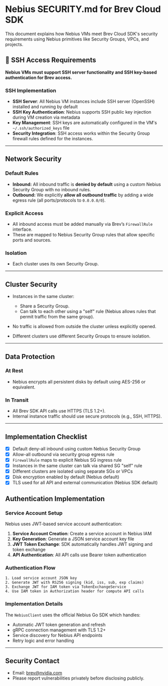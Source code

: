 # Nebius SECURITY.md for Brev Cloud SDK

This document explains how Nebius VMs meet Brev Cloud SDK's security requirements using Nebius primitives like Security Groups, VPCs, and projects.

## 🔑 SSH Access Requirements

**Nebius VMs must support SSH server functionality and SSH key-based authentication for Brev access.**

### SSH Implementation
- **SSH Server**: All Nebius VM instances include SSH server (OpenSSH) installed and running by default
- **SSH Key Authentication**: Nebius supports SSH public key injection during VM creation via metadata
- **Key Management**: SSH keys are automatically configured in the VM's `~/.ssh/authorized_keys` file
- **Security Integration**: SSH access works within the Security Group firewall rules defined for the instances.

---

## Network Security

### Default Rules

* **Inbound:** All inbound traffic is **denied by default** using a custom Nebius Security Group with no inbound rules.
* **Outbound:** We explicitly **allow all outbound traffic** by adding a wide egress rule (all ports/protocols to `0.0.0.0/0`).

### Explicit Access

* All inbound access must be added manually via Brev’s `FirewallRule` interface.
* These are mapped to Nebius Security Group rules that allow specific ports and sources.

### Isolation

* Each cluster uses its own Security Group.

---

## Cluster Security

* Instances in the same cluster:

  * Share a Security Group.
  * Can talk to each other using a "self" rule (Nebius allows rules that permit traffic from the same group).
* No traffic is allowed from outside the cluster unless explicitly opened.
* Different clusters use different Security Groups to ensure isolation.

---

## Data Protection

### At Rest

* Nebius encrypts all persistent disks by default using AES-256 or equivalent.

### In Transit

* All Brev SDK API calls use HTTPS (TLS 1.2+).
* Internal instance traffic should use secure protocols (e.g., SSH, HTTPS).

---

## Implementation Checklist

* [x] Default deny-all inbound using custom Nebius Security Group
* [x] Allow-all outbound via security group egress rule
* [x] `FirewallRule` maps to explicit Nebius SG ingress rule
* [x] Instances in the same cluster can talk via shared SG "self" rule
* [x] Different clusters are isolated using separate SGs or VPCs
* [x] Disk encryption enabled by default (Nebius default)
* [x] TLS used for all API and external communication (Nebius SDK default)

## Authentication Implementation

### Service Account Setup

Nebius uses JWT-based service account authentication:

1. **Service Account Creation**: Create a service account in Nebius IAM
2. **Key Generation**: Generate a JSON service account key file
3. **JWT Token Exchange**: SDK automatically handles JWT signing and token exchange
4. **API Authentication**: All API calls use Bearer token authentication

### Authentication Flow

```
1. Load service account JSON key
2. Generate JWT with RS256 signing (kid, iss, sub, exp claims)
3. Exchange JWT for IAM token via TokenExchangeService
4. Use IAM token in Authorization header for compute API calls
```

### Implementation Details

The `NebiusClient` uses the official Nebius Go SDK which handles:
- Automatic JWT token generation and refresh
- gRPC connection management with TLS 1.2+
- Service discovery for Nebius API endpoints
- Retry logic and error handling

---

## Security Contact

* Email: [brev@nvidia.com](mailto:brev@nvidia.com)
* Please report vulnerabilities privately before disclosing publicly.
